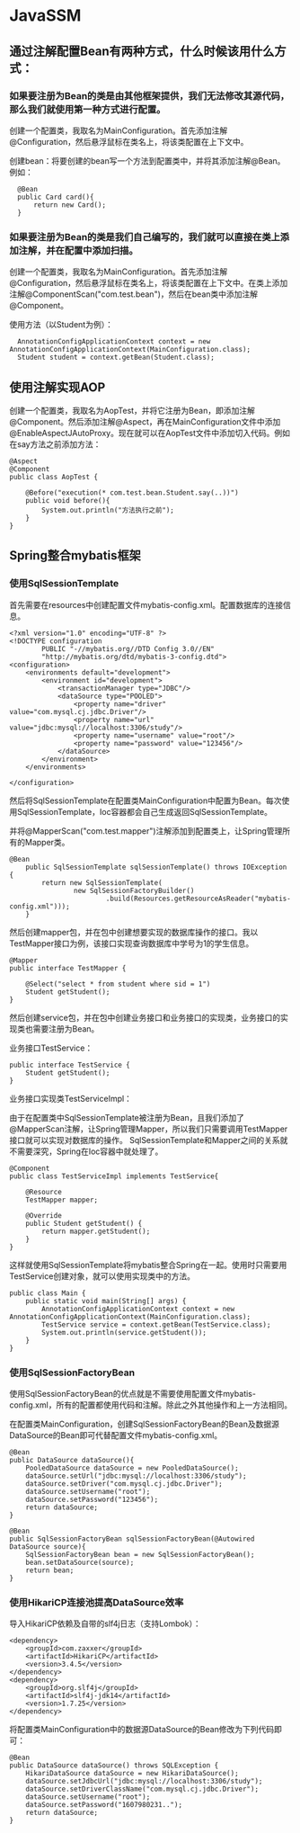 # JavaSSM

## 通过注解配置Bean有两种方式，什么时候该用什么方式：

### 如果要注册为Bean的类是由其他框架提供，我们无法修改其源代码，那么我们就使用第一种方式进行配置。

  创建一个配置类，我取名为MainConfiguration。首先添加注解@Configuration，然后悬浮鼠标在类名上，将该类配置在上下文中。

  创建bean：将要创建的bean写一个方法到配置类中，并将其添加注解@Bean。例如：
  
  
      @Bean
      public Card card(){
          return new Card();
      }

### 如果要注册为Bean的类是我们自己编写的，我们就可以直接在类上添加注解，并在配置中添加扫描。

  创建一个配置类，我取名为MainConfiguration。首先添加注解@Configuration，然后悬浮鼠标在类名上，将该类配置在上下文中。在类上添加注解@ComponentScan("com.test.bean")，然后在bean类中添加注解@Component。
  
  使用方法（以Student为例）：
  
      AnnotationConfigApplicationContext context = new AnnotationConfigApplicationContext(MainConfiguration.class);
      Student student = context.getBean(Student.class);

## 使用注解实现AOP

创建一个配置类，我取名为AopTest，并将它注册为Bean，即添加注解@Component。然后添加注解@Aspect，再在MainConfiguration文件中添加@EnableAspectJAutoProxy。现在就可以在AopTest文件中添加切入代码。例如在say方法之前添加方法：

    @Aspect
    @Component
    public class AopTest {

        @Before("execution(* com.test.bean.Student.say(..))")
        public void before(){
            System.out.println("方法执行之前");
        }
    }
    
## Spring整合mybatis框架

### 使用SqlSessionTemplate

首先需要在resources中创建配置文件mybatis-config.xml。配置数据库的连接信息。

    <?xml version="1.0" encoding="UTF-8" ?>
    <!DOCTYPE configuration
            PUBLIC "-//mybatis.org//DTD Config 3.0//EN"
            "http://mybatis.org/dtd/mybatis-3-config.dtd">
    <configuration>
        <environments default="development">
            <environment id="development">
                <transactionManager type="JDBC"/>
                <dataSource type="POOLED">
                    <property name="driver" value="com.mysql.cj.jdbc.Driver"/>
                    <property name="url" value="jdbc:mysql://localhost:3306/study"/>
                    <property name="username" value="root"/>
                    <property name="password" value="123456"/>
                </dataSource>
            </environment>
        </environments>

    </configuration>

然后将SqlSessionTemplate在配置类MainConfiguration中配置为Bean。每次使用SqlSessionTemplate，Ioc容器都会自己生成返回SqlSessionTemplate。

并将@MapperScan("com.test.mapper")注解添加到配置类上，让Spring管理所有的Mapper类。

    @Bean
        public SqlSessionTemplate sqlSessionTemplate() throws IOException {
            return new SqlSessionTemplate(
                    new SqlSessionFactoryBuilder()
                            .build(Resources.getResourceAsReader("mybatis-config.xml")));
        }

然后创建mapper包，并在包中创建想要实现的数据库操作的接口。我以TestMapper接口为例，该接口实现查询数据库中学号为1的学生信息。

    @Mapper
    public interface TestMapper {

        @Select("select * from student where sid = 1")
        Student getStudent();
    }

然后创建service包，并在包中创建业务接口和业务接口的实现类，业务接口的实现类也需要注册为Bean。

业务接口TestService：

    public interface TestService {
        Student getStudent();
    }
    
业务接口实现类TestServiceImpl：

由于在配置类中SqlSessionTemplate被注册为Bean，且我们添加了@MapperScan注解，让Spring管理Mapper，所以我们只需要调用TestMapper接口就可以实现对数据库的操作。
SqlSessionTemplate和Mapper之间的关系就不需要深究，Spring在Ioc容器中就处理了。


    @Component
    public class TestServiceImpl implements TestService{

        @Resource
        TestMapper mapper;

        @Override
        public Student getStudent() {
            return mapper.getStudent();
        }
    }
    
这样就使用SqlSessionTemplate将mybatis整合Spring在一起。使用时只需要用TestService创建对象，就可以使用实现类中的方法。

    public class Main {
        public static void main(String[] args) {
            AnnotationConfigApplicationContext context = new AnnotationConfigApplicationContext(MainConfiguration.class);
            TestService service = context.getBean(TestService.class);
            System.out.println(service.getStudent());
        }
    }
    
### 使用SqlSessionFactoryBean

使用SqlSessionFactoryBean的优点就是不需要使用配置文件mybatis-config.xml，所有的配置都使用代码和注解。除此之外其他操作和上一方法相同。

在配置类MainConfiguration，创建SqlSessionFactoryBean的Bean及数据源DataSource的Bean即可代替配置文件mybatis-config.xml。

    @Bean
    public DataSource dataSource(){
        PooledDataSource dataSource = new PooledDataSource();
        dataSource.setUrl("jdbc:mysql://localhost:3306/study");
        dataSource.setDriver("com.mysql.cj.jdbc.Driver");
        dataSource.setUsername("root");
        dataSource.setPassword("123456");
        return dataSource;
    }

    @Bean
    public SqlSessionFactoryBean sqlSessionFactoryBean(@Autowired DataSource source){
        SqlSessionFactoryBean bean = new SqlSessionFactoryBean();
        bean.setDataSource(source);
        return bean;
    }

### 使用HikariCP连接池提高DataSource效率

导入HikariCP依赖及自带的slf4j日志（支持Lombok）：

    <dependency>
        <groupId>com.zaxxer</groupId>
        <artifactId>HikariCP</artifactId>
        <version>3.4.5</version>
    </dependency>
    <dependency>
        <groupId>org.slf4j</groupId>
        <artifactId>slf4j-jdk14</artifactId>
        <version>1.7.25</version>
    </dependency>
    
将配置类MainConfiguration中的数据源DataSource的Bean修改为下列代码即可：

    @Bean
    public DataSource dataSource() throws SQLException {
        HikariDataSource dataSource = new HikariDataSource();
        dataSource.setJdbcUrl("jdbc:mysql://localhost:3306/study");
        dataSource.setDriverClassName("com.mysql.cj.jdbc.Driver");
        dataSource.setUsername("root");
        dataSource.setPassword("1607980231..");
        return dataSource;
    }
